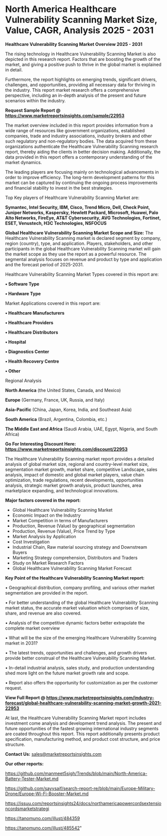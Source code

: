 # North America Healthcare Vulnerability Scanning Market Size, Value, CAGR, Analysis 2025 - 2031

<Strong> Healthcare Vulnerability Scanning Market Overview 2025 - 2031</strong>

The rising technology in Healthcare Vulnerability Scanning Market is also depicted in this research report. Factors that are boosting the growth of the market, and giving a positive push to thrive in the global market is explained in detail.

Furthermore, the report highlights on emerging trends, significant drivers, challenges, and opportunities, providing all necessary data for thriving in the industry. This report market research offers a comprehensive perspective, including an in-depth analysis of the present and future scenarios within the industry.

<strong>Request Sample Report @ <a href=https://www.marketreportsinsights.com/sample/22953>https://www.marketreportsinsights.com/sample/22953</a></strong>

The market overview included in this report provides information from a wide range of resources like government organizations, established companies, trade and industry associations, industry brokers and other such regulatory and non-regulatory bodies. The data acquired from these organizations authenticate the Healthcare Vulnerability Scanning research report, thereby aiding the clients in better decision making. Additionally, the data provided in this report offers a contemporary understanding of the market dynamics.

The leading players are focusing mainly on technological advancements in order to improve efficiency. The long-term development patterns for this market can be captured by continuing the ongoing process improvements and financial stability to invest in the best strategies.

Top Key players of Healthcare Vulnerability Scanning Market are:

<strong>Symantec, Intel Security, IBM, Cisco, Trend Micro, Dell, Check Point, Juniper Networks, Kaspersky, Hewlett Packard, Microsoft, Huawei, Palo Alto Networks, FireEye, AT&T Cybersecurity, AVG Technologies, Fortinet, ESET, Venustech, H3C Technologies, NSFOCUS</strong>

<strong><b>Global Healthcare Vulnerability Scanning Market Scope and Size:</b></strong>
The Healthcare Vulnerability Scanning market is declared segment by company, region (country), type, and application. Players, stakeholders, and other participants in the global Healthcare Vulnerability Scanning market will gain the market scope as they use the report as a powerful resource. The segmental analysis focuses on revenue and product by type and application and the forecast period of 2025-2031.

Healthcare Vulnerability Scanning Market Types covered in this report are:

<strong>• Software Type

• Hardware Type</strong>

Market Applications covered in this report are:

<strong>• Healthcare Manufacturers

• Healthcare Providers

• Healthcare Distributors

• Hospital

• Diagnostics Center

• Health Recovery Centre

• Other</strong> 

Regional Analysis

<strong>North America</strong> (the United States, Canada, and Mexico)

<strong>Europe</strong> (Germany, France, UK, Russia, and Italy)

<strong>Asia-Pacific</strong> (China, Japan, Korea, India, and Southeast Asia)

<strong>South America</strong> (Brazil, Argentina, Colombia, etc.)

<strong>The Middle East and Africa</strong> (Saudi Arabia, UAE, Egypt, Nigeria, and South Africa)

<strong>Go For Interesting Discount Here: <a href=https://www.marketreportsinsights.com/discount/22953>https://www.marketreportsinsights.com/discount/22953</a></strong>

The Healthcare Vulnerability Scanning market report provides a detailed analysis of global market size, regional and country-level market size, segmentation market growth, market share, competitive Landscape, sales analysis, impact of domestic and global market players, value chain optimization, trade regulations, recent developments, opportunities analysis, strategic market growth analysis, product launches, area marketplace expanding, and technological innovations.

<strong><b>Major factors covered in the report:</b></strong>
<ul>
  <li>Global Healthcare Vulnerability Scanning Market </li>
  <li>Economic Impact on the Industry</li>
  <li>Market Competition in terms of Manufacturers</li>
  <li>Production, Revenue (Value) by geographical segmentation</li>
  <li>Production, Revenue (Value), Price Trend by Type</li>
  <li>Market Analysis by Application</li>
  <li>Cost Investigation</li>
  <li>Industrial Chain, Raw material sourcing strategy and Downstream Buyers</li>
  <li>Marketing Strategy comprehension, Distributors and Traders</li>
  <li>Study on Market Research Factors</li>
  <li>Global Healthcare Vulnerability Scanning Market Forecast</li>
</ul>

<strong><b>Key Point of the Healthcare Vulnerability Scanning Market report:</b></strong>

• Geographical distribution, company profiling, and various other market segmentation are provided in the report.

• For better understanding of the global Healthcare Vulnerability Scanning market status, the accurate market valuation which comprises of size, share, and revenue are also covered.

• Analysis of the competitive dynamic factors better extrapolate the complete market overview

• What will be the size of the emerging Healthcare Vulnerability Scanning market in 2031?

• The latest trends, opportunities and challenges, and growth drivers provide better construal of the Healthcare Vulnerability Scanning Market.

• In-detail industrial analysis, sales study, and production understanding shed more light on the future market growth rate and scope.

• Report also offers the opportunity for customization as per the customer request.

<strong><b>View Full Report @ <a href=https://www.marketreportsinsights.com/industry-forecast/global-healthcare-vulnerability-scanning-market-growth-2021-22953>https://www.marketreportsinsights.com/industry-forecast/global-healthcare-vulnerability-scanning-market-growth-2021-22953</a></b></strong>


At last, the Healthcare Vulnerability Scanning Market report includes investment come analysis and development trend analysis. The present and future opportunities of the fastest growing international industry segments are coated throughout this report. This report additionally presents product specification, manufacturing method, and product cost structure, and price structure.

<strong>Contact Us:</strong>
sales@marketreportsinsights.com

<strong>Our other reports:</strong>

<a href=https://github.com/manmeet5sigh/Trends/blob/main/North-America-Battery-Tester-Market.md>https://github.com/manmeet5sigh/Trends/blob/main/North-America-Battery-Tester-Market.md</a>

<a href=https://github.com/sayysaif/search-report-re/blob/main/Europe-Military-Drone/Europe-Wi-Fi-Booster-Market.md>https://github.com/sayysaif/search-report-re/blob/main/Europe-Military-Drone/Europe-Wi-Fi-Booster-Market.md</a>

<a href=https://issuu.com/reportsinsights24/docs/northamericapowercordsextensioncordsmarketstrategi>https://issuu.com/reportsinsights24/docs/northamericapowercordsextensioncordsmarketstrategi</a>

<a href=https://tanomuno.com/illust/484359>https://tanomuno.com/illust/484359</a>

<a href=https://tanomuno.com/illust/485542>https://tanomuno.com/illust/485542</a>"
